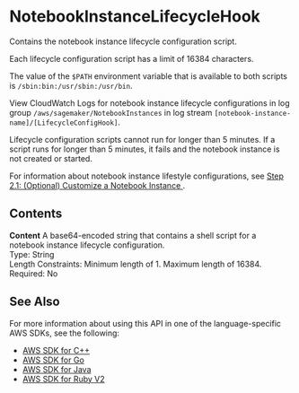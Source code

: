 # NotebookInstanceLifecycleHook<a name="API_NotebookInstanceLifecycleHook"></a>

Contains the notebook instance lifecycle configuration script\.

Each lifecycle configuration script has a limit of 16384 characters\.

The value of the `$PATH` environment variable that is available to both scripts is `/sbin:bin:/usr/sbin:/usr/bin`\.

View CloudWatch Logs for notebook instance lifecycle configurations in log group `/aws/sagemaker/NotebookInstances` in log stream `[notebook-instance-name]/[LifecycleConfigHook]`\.

Lifecycle configuration scripts cannot run for longer than 5 minutes\. If a script runs for longer than 5 minutes, it fails and the notebook instance is not created or started\.

For information about notebook instance lifestyle configurations, see [Step 2\.1: \(Optional\) Customize a Notebook Instance ](notebook-lifecycle-config.md)\.

## Contents<a name="API_NotebookInstanceLifecycleHook_Contents"></a>

 **Content**   <a name="SageMaker-Type-NotebookInstanceLifecycleHook-Content"></a>
A base64\-encoded string that contains a shell script for a notebook instance lifecycle configuration\.  
Type: String  
Length Constraints: Minimum length of 1\. Maximum length of 16384\.  
Required: No

## See Also<a name="API_NotebookInstanceLifecycleHook_SeeAlso"></a>

For more information about using this API in one of the language\-specific AWS SDKs, see the following:
+  [AWS SDK for C\+\+](http://docs.aws.amazon.com/goto/SdkForCpp/sagemaker-2017-07-24/NotebookInstanceLifecycleHook) 
+  [AWS SDK for Go](http://docs.aws.amazon.com/goto/SdkForGoV1/sagemaker-2017-07-24/NotebookInstanceLifecycleHook) 
+  [AWS SDK for Java](http://docs.aws.amazon.com/goto/SdkForJava/sagemaker-2017-07-24/NotebookInstanceLifecycleHook) 
+  [AWS SDK for Ruby V2](http://docs.aws.amazon.com/goto/SdkForRubyV2/sagemaker-2017-07-24/NotebookInstanceLifecycleHook) 